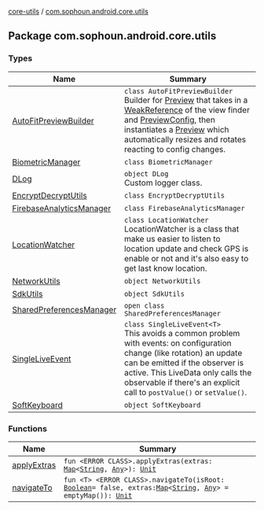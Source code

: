 [core-utils](../index.md) / [com.sophoun.android.core.utils](./index.md)

## Package com.sophoun.android.core.utils

### Types

| Name | Summary |
|---|---|
| [AutoFitPreviewBuilder](-auto-fit-preview-builder/index.md) | `class AutoFitPreviewBuilder`<br>Builder for [Preview](#) that takes in a [WeakReference](https://docs.oracle.com/javase/6/docs/api/java/lang/ref/WeakReference.html) of the view finder and [PreviewConfig](#), then instantiates a [Preview](#) which automatically resizes and rotates reacting to config changes. |
| [BiometricManager](-biometric-manager/index.md) | `class BiometricManager` |
| [DLog](-d-log/index.md) | `object DLog`<br>Custom logger class. |
| [EncryptDecryptUtils](-encrypt-decrypt-utils/index.md) | `class EncryptDecryptUtils` |
| [FirebaseAnalyticsManager](-firebase-analytics-manager/index.md) | `class FirebaseAnalyticsManager` |
| [LocationWatcher](-location-watcher/index.md) | `class LocationWatcher`<br>LocationWatcher is a class that make us easier to listen to location update and check GPS is enable or not and it's also easy to get last know location. |
| [NetworkUtils](-network-utils/index.md) | `object NetworkUtils` |
| [SdkUtils](-sdk-utils/index.md) | `object SdkUtils` |
| [SharedPreferencesManager](-shared-preferences-manager/index.md) | `open class SharedPreferencesManager` |
| [SingleLiveEvent](-single-live-event/index.md) | `class SingleLiveEvent<T>`<br>This avoids a common problem with events: on configuration change (like rotation) an update can be emitted if the observer is active. This LiveData only calls the observable if there's an explicit call to `postValue()` or `setValue()`. |
| [SoftKeyboard](-soft-keyboard/index.md) | `object SoftKeyboard` |

### Functions

| Name | Summary |
|---|---|
| [applyExtras](apply-extras.md) | `fun <ERROR CLASS>.applyExtras(extras: `[`Map`](https://kotlinlang.org/api/latest/jvm/stdlib/kotlin.collections/-map/index.html)`<`[`String`](https://kotlinlang.org/api/latest/jvm/stdlib/kotlin/-string/index.html)`, `[`Any`](https://kotlinlang.org/api/latest/jvm/stdlib/kotlin/-any/index.html)`>): `[`Unit`](https://kotlinlang.org/api/latest/jvm/stdlib/kotlin/-unit/index.html) |
| [navigateTo](navigate-to.md) | `fun <T> <ERROR CLASS>.navigateTo(isRoot: `[`Boolean`](https://kotlinlang.org/api/latest/jvm/stdlib/kotlin/-boolean/index.html)` = false, extras: `[`Map`](https://kotlinlang.org/api/latest/jvm/stdlib/kotlin.collections/-map/index.html)`<`[`String`](https://kotlinlang.org/api/latest/jvm/stdlib/kotlin/-string/index.html)`, `[`Any`](https://kotlinlang.org/api/latest/jvm/stdlib/kotlin/-any/index.html)`> = emptyMap()): `[`Unit`](https://kotlinlang.org/api/latest/jvm/stdlib/kotlin/-unit/index.html) |
